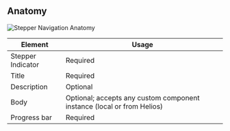## Anatomy

![Stepper Navigation Anatomy](/assets/components/stepper/list/stepper-list-anatomy.png)

| Element          | Usage                                           |
|------------------|-------------------------------------------------|
| Stepper Indicator| Required                                        |
| Title            | Required                                        |
| Description      | Optional                                        |
| Body             | Optional; accepts any custom component instance (local or from Helios)|
| Progress bar     | Required                                        |